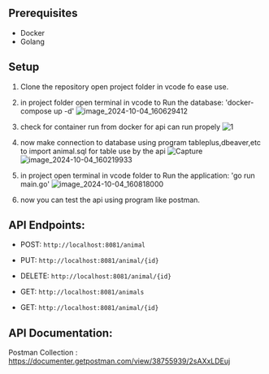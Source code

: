 ## Prerequisites
- Docker
- Golang

## Setup

1. Clone the repository open project folder in vcode fo ease use.
2. in project folder open terminal in vcode to Run the database: 'docker-compose up -d' ![image_2024-10-04_160629412](https://github.com/user-attachments/assets/3c4842bb-84b5-4b6f-9744-2746e531b071)
3. check for container run from docker for api can run propely ![1](https://github.com/user-attachments/assets/53f1dd05-25a1-45e3-acc3-7dfa5d3f8fe2)
4. now make connection to database using program tableplus,dbeaver,etc to import animal.sql for table use by the api ![Capture](https://github.com/user-attachments/assets/e14ab721-f4f1-4819-a5c5-1975ab0643bf)
 ![image_2024-10-04_160219933](https://github.com/user-attachments/assets/4382172a-1c56-479b-86b1-0aaba2e38043)
5. in project open terminal in vcode folder to Run the application: 'go run main.go' ![image_2024-10-04_160818000](https://github.com/user-attachments/assets/b1bea454-96a9-4f99-933a-35a711fd3216)

6. now you can test the api using program like postman.

 ## API Endpoints:
- POST: `http://localhost:8081/animal`
- PUT: `http://localhost:8081/animal/{id}`
- DELETE: `http://localhost:8081/animal/{id}`

- GET: `http://localhost:8081/animals`
- GET: `http://localhost:8081/animal/{id}`

 ## API Documentation:
 Postman Collection : https://documenter.getpostman.com/view/38755939/2sAXxLDEuj
